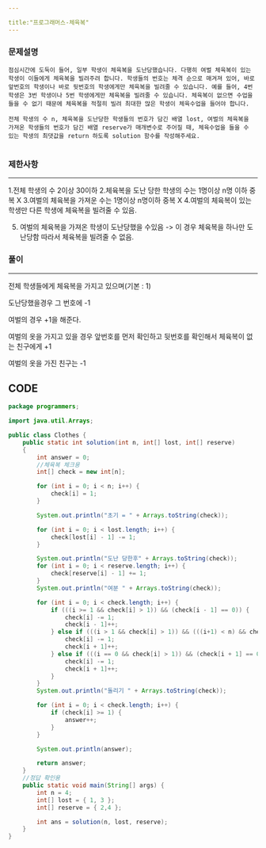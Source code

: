```yaml
---

title:"프로그래머스-체육복"
---
```




### 문제설명

```
점심시간에 도둑이 들어, 일부 학생이 체육복을 도난당했습니다. 다행히 여벌 체육복이 있는 학생이 이들에게 체육복을 빌려주려 합니다. 학생들의 번호는 체격 순으로 매겨져 있어, 바로 앞번호의 학생이나 바로 뒷번호의 학생에게만 체육복을 빌려줄 수 있습니다. 예를 들어, 4번 학생은 3번 학생이나 5번 학생에게만 체육복을 빌려줄 수 있습니다. 체육복이 없으면 수업을 들을 수 없기 때문에 체육복을 적절히 빌려 최대한 많은 학생이 체육수업을 들어야 합니다.

전체 학생의 수 n, 체육복을 도난당한 학생들의 번호가 담긴 배열 lost, 여벌의 체육복을 가져온 학생들의 번호가 담긴 배열 reserve가 매개변수로 주어질 때, 체육수업을 들을 수 있는 학생의 최댓값을 return 하도록 solution 함수를 작성해주세요.


```



### 제한사항

------

1.전체 학생의 수 2이상 30이하
2.체육복을 도난 당한 학생의 수는 1명이상 n명 이하 중복 X
3.여벌의 체육복을 가져운 수는 1명이상 n명이하 중복 X
4.여벌의 체육복이 있는 학생만 다른 학생에 체육복을 빌려줄 수 있음.

5. 여벌의 체육복을 가져온 학생이 도난당했을 수있음
-> 이 경우 체육복을 하나만 도난당함 따라서 체육복을 빌려줄 수 없음.



### 풀이

------

전체 학생들에게 체육복을 가지고 있으며(기본 : 1)

도난당했을경우 그 번호에 -1

여벌의 경우 +1을 해준다.

여벌의 옷을 가지고 있을 경우 앞번호를 먼저 확인하고 뒷번호를 확인해서 체육복이 없는 친구에게 +1

여벌의 옷을 가진 친구는 -1





## CODE



```java
package programmers;

import java.util.Arrays;

public class Clothes {
	public static int solution(int n, int[] lost, int[] reserve)
	{
		int answer = 0;
        //체육복 체크용
		int[] check = new int[n];

		for (int i = 0; i < n; i++) {
			check[i] = 1;
		}

		System.out.println("초기 = " + Arrays.toString(check));

		for (int i = 0; i < lost.length; i++) {
			check[lost[i] - 1] -= 1;
		}

		System.out.println("도난 당한후" + Arrays.toString(check));
		for (int i = 0; i < reserve.length; i++) {
			check[reserve[i] - 1] += 1;
		}
		System.out.println("여분 " + Arrays.toString(check));

		for (int i = 0; i < check.length; i++) {
			if (((i >= 1 && check[i] > 1)) && (check[i - 1] == 0)) {
				check[i] -= 1;
				check[i - 1]++;
			} else if (((i > 1 && check[i] > 1)) && (((i+1) < n) && check[i + 1] == 0)) {
				check[i] -= 1;
				check[i + 1]++;
			} else if (((i == 0 && check[i] > 1)) && (check[i + 1] == 0)) {
				check[i] -= 1;
				check[i + 1]++;
			}
		}
		System.out.println("돌리기 " + Arrays.toString(check));

		for (int i = 0; i < check.length; i++) {
			if (check[i] >= 1) {
				answer++;
			}
		}

		System.out.println(answer);

		return answer;
	}
    //정답 확인용
	public static void main(String[] args) {
		int n = 4;
		int[] lost = { 1, 3 };
		int[] reserve = { 2,4 };

		int ans = solution(n, lost, reserve);
	}
}

```

